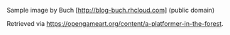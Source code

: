 Sample image by Buch [http://blog-buch.rhcloud.com] (public domain)

Retrieved via https://opengameart.org/content/a-platformer-in-the-forest.